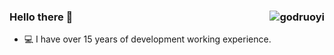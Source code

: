 ### Hello there 👋 <img align="right" src="https://github-readme-stats.vercel.app/api?username=mican&show_icons=true" alt="godruoyi" />

- 💻 I have over 15 years of development working experience.

<!--START_SECTION:waka-->
<!--END_SECTION:waka-->
